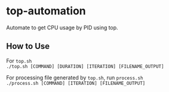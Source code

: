 # top-automation
Automate to get CPU usage by PID using top.

## How to Use
For `top.sh`  
`./top.sh [COMMAND] [DURATION] [ITERATION] [FILENAME_OUTPUT]`  


For processing file generated by `top.sh`, run `process.sh`  
`./process.sh [COMMAND] [ITERATION] [FILENAME_OUTPUT]`

